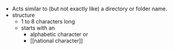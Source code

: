 - Acts similar to (but not exactly like) a directory or folder name.
- structure
	- 1 to 8 characters long
	- starts with an
		- alphabetic character or
		- [[national character]]